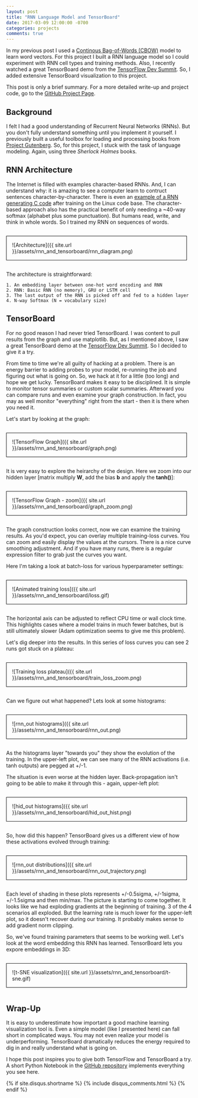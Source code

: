 ```yaml
---
layout: post
title: "RNN Language Model and TensorBoard"
date: 2017-03-09 12:00:00 -0700
categories: projects
comments: true
---
```

In my previous post I used a [Continous Bag-of-Words (CBOW)](https://arxiv.org/pdf/1301.3781.pdf) model to learn word vectors. For this project I built a RNN language model so I could experiment with RNN cell types and training methods. Also, I recently watched a great TensorBoard demo from the [TensorFlow Dev Summit](https://events.withgoogle.com/tensorflow-dev-summit/). So, I added extensive TensorBoard visualization to this project.

This post is only a brief summary. For a more detailed write-up and project code, go to the [GitHub Project Page](https://pat-coady.github.io/rnn/).

## Background

I felt I had a good understanding of Recurrent Neural Networks (RNNs). But you don't fully understand something until you implement it yourself. I previously built a useful toolbox for loading and processing books from [Project Gutenberg](https://www.gutenberg.org/). So, for this project, I stuck with the task of language modeling. Again, using three *Sherlock Holmes* books.

## RNN Architecture

The Internet is filled with examples character-based RNNs. And, I can understand why: it is amazing to see a computer learn to contruct sentences character-by-character. There is even an [example of a RNN generating C code](http://karpathy.github.io/2015/05/21/rnn-effectiveness/) after training on the Linux code base. The character-based approach also has the practical benefit of only needing a ~40-way softmax (alphabet plus some punctuation). But humans read, write, and think in whole words. So I trained my RNN on sequences of words. 

<div style="border: 1px solid black; display: inline-block; padding: 15px; margin: 15px; margin-left: 0px;" markdown="1">
![Architecture]({{ site.url }}/assets/rnn_and_tensorboard/rnn_diagram.png)
</div>

The architecture is straightforward:

    1. An embedding layer between one-hot word encoding and RNN
    2. RNN: Basic RNN (no memory), GRU or LSTM cell
    3. The last output of the RNN is picked off and fed to a hidden layer
    4. N-way Softmax (N = vocabulary size)

## TensorBoard

For no good reason I had never tried TensorBoard. I was content to pull results from the graph and use matplotlib. But, as I mentioned above, I saw a great TensorBoard demo at the [TensorFlow Dev Summit](https://events.withgoogle.com/tensorflow-dev-summit/). So I decided to give it a try.

From time to time we're all guilty of hacking at a problem. There is an energy barrier to adding probes to your model, re-running the job and figuring out what is going on. So, we hack at it for a little (too long) and hope we get lucky. TensorBoard makes it easy to be disciplined. It is simple to monitor tensor summaries or custom scalar summaries. Afterward you can compare runs and even examine your graph construction. In fact, you may as well monitor "everything" right from the start - then it is there when you need it.

Let's start by looking at the graph:

<div style="border: 1px solid black; display: inline-block; padding: 15px; margin: 15px; margin-left: 0px;" markdown="1">
![TensorFlow Graph]({{ site.url }}/assets/rnn_and_tensorboard/graph.png)
</div>
  
It is very easy to explore the heirarchy of the design. Here we zoom into our hidden layer [matrix multiply **W**, add the bias **b** and apply the **tanh()**]:

<div style="border: 1px solid black; display: inline-block; padding: 15px; margin: 15px; margin-left: 0px;" markdown="1">
![TensorFlow Graph - zoom]({{ site.url }}/assets/rnn_and_tensorboard/graph_zoom.png)
</div>

The graph construction looks correct, now we can examine the training results. As you'd expect, you can overlay multiple training-loss curves. You can zoom and easily display the values at the cursors. There is a nice curve smoothing adjustment. And if you have many runs, there is a regular expression filter to grab just the curves you want.

Here I'm taking a look at batch-loss for various hyperparameter settings:

<div style="border: 1px solid black; display: inline-block; padding: 15px; margin: 15px; margin-left: 0px;" markdown="1">
![Animated training loss]({{ site.url }}/assets/rnn_and_tensorboard/loss.gif)
</div>

The horizontal axis can be adjusted to reflect CPU time or wall clock time. This highlights cases where a model trains in much fewer batches, but is still ultimately slower (Adam optimization seems to give me this problem).

Let's dig deeper into the results. In this series of loss curves you can see 2 runs got stuck on a plateau:

<div style="border: 1px solid black; display: inline-block; padding: 15px; margin: 15px; margin-left: 0px;" markdown="1">
![Training loss plateau]({{ site.url }}/assets/rnn_and_tensorboard/train_loss_zoom.png)
</div>

Can we figure out what happened? Lets look at some histograms:

<div style="border: 1px solid black; display: inline-block; padding: 15px; margin: 15px; margin-left: 0px;" markdown="1">
![rnn_out histograms]({{ site.url }}/assets/rnn_and_tensorboard/rnn_out.png)
</div>

As the histograms layer "towards you" they show the evolution of the training. In the upper-left plot, we can see many of the RNN activations (i.e. tanh outputs) are pegged at +/-1. 

The situation is even worse at the hidden layer. Back-propagation isn't going to be able to make it through this - again, upper-left plot:

<div style="border: 1px solid black; display: inline-block; padding: 15px; margin: 15px; margin-left: 0px;" markdown="1">
![hid_out histograms]({{ site.url }}/assets/rnn_and_tensorboard/hid_out_hist.png)
</div>

So, how did this happen? TensorBoard gives us a different view of how these activations evolved through training:

<div style="border: 1px solid black; display: inline-block; padding: 15px; margin: 15px; margin-left: 0px;" markdown="1">
![rnn_out distributions]({{ site.url }}/assets/rnn_and_tensorboard/rnn_out_trajectory.png)
</div>

Each level of shading in these plots represents +/-0.5sigma, +/-1sigma, +/-1.5sigma and then min/max. The picture is starting to come together. It looks like we had exploding gradients at the beginning of training. 3 of the 4 scenarios all exploded. But the learning rate is much lower for the upper-left plot, so it doesn't recover during our training. It probably makes sense to add gradient norm clipping.

So, we've found training parameters that seems to be working well. Let's look at the word embedding this RNN has learned. TensorBoard lets you expore embeddings in 3D:

<div style="border: 1px solid black; display: inline-block; padding: 15px; margin: 15px; margin-left: 0px;" markdown="1">
![t-SNE visualization]({{ site.url }}/assets/rnn_and_tensorboard/t-sne.gif)
</div>

## Wrap-Up

It is easy to underestimate how important a good machine learning visualization tool is. Even a simple model (like I presented here) can fall short in complicated ways. You may not even realize your model is underperforming. TensorBoard dramatically reduces the energy required to dig in and really understand what is going on.

I hope this post inspires you to give both TensorFlow and TensorBoard a try. A short Python Notebook in the [GitHub repository](https://pat-coady.github.io/rnn/) implements everything you see here.

{% if site.disqus.shortname %}
  {% include disqus_comments.html %}
{% endif %}


